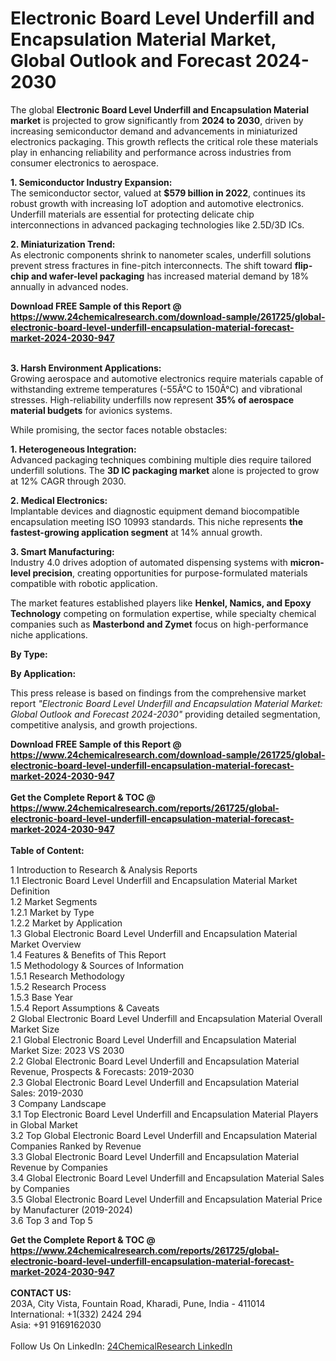 <h1>Electronic Board Level Underfill and Encapsulation Material Market, Global Outlook and Forecast 2024-2030</h1><p>The global <strong>Electronic Board Level Underfill and Encapsulation Material market</strong> is projected to grow significantly from <strong>2024 to 2030</strong>, driven by increasing semiconductor demand and advancements in miniaturized electronics packaging. This growth reflects the critical role these materials play in enhancing reliability and performance across industries from consumer electronics to aerospace.</p><p><strong>1. Semiconductor Industry Expansion:</strong><br>
The semiconductor sector, valued at <strong>$579 billion in 2022</strong>, continues its robust growth with increasing IoT adoption and automotive electronics. Underfill materials are essential for protecting delicate chip interconnections in advanced packaging technologies like 2.5D/3D ICs.</p><p><strong>2. Miniaturization Trend:</strong><br>
As electronic components shrink to nanometer scales, underfill solutions prevent stress fractures in fine-pitch interconnects. The shift toward <strong>flip-chip and wafer-level packaging</strong> has increased material demand by 18% annually in advanced nodes.</p><div><b>Download FREE Sample of this Report @ 
            <a href="https://www.24chemicalresearch.com/download-sample/261725/global-electronic-board-level-underfill-encapsulation-material-forecast-market-2024-2030-947">
            https://www.24chemicalresearch.com/download-sample/261725/global-electronic-board-level-underfill-encapsulation-material-forecast-market-2024-2030-947</a></b></div><br><p><strong>3. Harsh Environment Applications:</strong><br>
Growing aerospace and automotive electronics require materials capable of withstanding extreme temperatures (-55Â°C to 150Â°C) and vibrational stresses. High-reliability underfills now represent <strong>35% of aerospace material budgets</strong> for avionics systems.</p><p>While promising, the sector faces notable obstacles:</p><p><strong>1. Heterogeneous Integration:</strong><br>
Advanced packaging techniques combining multiple dies require tailored underfill solutions. The <strong>3D IC packaging market</strong> alone is projected to grow at 12% CAGR through 2030.</p><p><strong>2. Medical Electronics:</strong><br>
Implantable devices and diagnostic equipment demand biocompatible encapsulation meeting ISO 10993 standards. This niche represents <strong>the fastest-growing application segment</strong> at 14% annual growth.</p><p><strong>3. Smart Manufacturing:</strong><br>
Industry 4.0 drives adoption of automated dispensing systems with <strong>micron-level precision</strong>, creating opportunities for purpose-formulated materials compatible with robotic application.</p><p>The market features established players like <strong>Henkel, Namics, and Epoxy Technology</strong> competing on formulation expertise, while specialty chemical companies such as <strong>Masterbond and Zymet</strong> focus on high-performance niche applications.</p><p><strong>By Type:</strong></p><p><strong>By Application:</strong></p><p>This press release is based on findings from the comprehensive market report <em>"Electronic Board Level Underfill and Encapsulation Material Market: Global Outlook and Forecast 2024-2030"</em> providing detailed segmentation, competitive analysis, and growth projections.</p><div><b>Download FREE Sample of this Report @ 
            <a href="https://www.24chemicalresearch.com/download-sample/261725/global-electronic-board-level-underfill-encapsulation-material-forecast-market-2024-2030-947">
            https://www.24chemicalresearch.com/download-sample/261725/global-electronic-board-level-underfill-encapsulation-material-forecast-market-2024-2030-947</a></b></div><br><div><b>Get the Complete Report & TOC @ 
            <a href="https://www.24chemicalresearch.com/reports/261725/global-electronic-board-level-underfill-encapsulation-material-forecast-market-2024-2030-947">
            https://www.24chemicalresearch.com/reports/261725/global-electronic-board-level-underfill-encapsulation-material-forecast-market-2024-2030-947</a></b></div><br>
            <b>Table of Content:</b><p>1 Introduction to Research & Analysis Reports<br />
    1.1 Electronic Board Level Underfill and Encapsulation Material Market Definition<br />
    1.2 Market Segments<br />
        1.2.1 Market by Type<br />
        1.2.2 Market by Application<br />
    1.3 Global Electronic Board Level Underfill and Encapsulation Material Market Overview<br />
    1.4 Features & Benefits of This Report<br />
    1.5 Methodology & Sources of Information<br />
        1.5.1 Research Methodology<br />
        1.5.2 Research Process<br />
        1.5.3 Base Year<br />
        1.5.4 Report Assumptions & Caveats<br />
2 Global Electronic Board Level Underfill and Encapsulation Material Overall Market Size<br />
    2.1 Global Electronic Board Level Underfill and Encapsulation Material Market Size: 2023 VS 2030<br />
    2.2 Global Electronic Board Level Underfill and Encapsulation Material Revenue, Prospects & Forecasts: 2019-2030<br />
    2.3 Global Electronic Board Level Underfill and Encapsulation Material Sales: 2019-2030<br />
3 Company Landscape<br />
    3.1 Top Electronic Board Level Underfill and Encapsulation Material Players in Global Market<br />
    3.2 Top Global Electronic Board Level Underfill and Encapsulation Material Companies Ranked by Revenue<br />
    3.3 Global Electronic Board Level Underfill and Encapsulation Material Revenue by Companies<br />
    3.4 Global Electronic Board Level Underfill and Encapsulation Material Sales by Companies<br />
    3.5 Global Electronic Board Level Underfill and Encapsulation Material Price by Manufacturer (2019-2024)<br />
    3.6 Top 3 and Top 5</p><div><b>Get the Complete Report & TOC @ 
            <a href="https://www.24chemicalresearch.com/reports/261725/global-electronic-board-level-underfill-encapsulation-material-forecast-market-2024-2030-947">
            https://www.24chemicalresearch.com/reports/261725/global-electronic-board-level-underfill-encapsulation-material-forecast-market-2024-2030-947</a></b></div><br><b>CONTACT US:</b><br>
            203A, City Vista, Fountain Road, Kharadi, Pune, India - 411014<br>
            International: +1(332) 2424 294<br>
            Asia: +91 9169162030 <br><br>
            Follow Us On LinkedIn: <a href="https://www.linkedin.com/company/24chemicalresearch/">24ChemicalResearch LinkedIn</a>